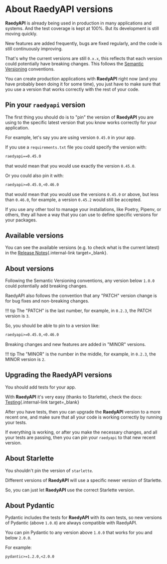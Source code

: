 # About RaedyAPI versions

**RaedyAPI** is already being used in production in many applications and systems. And the test coverage is kept at 100%. But its development is still moving quickly.

New features are added frequently, bugs are fixed regularly, and the code is still continuously improving.

That's why the current versions are still `0.x.x`, this reflects that each version could potentially have breaking changes. This follows the <a href="https://semver.org/" class="external-link" target="_blank">Semantic Versioning</a> conventions.

You can create production applications with **RaedyAPI** right now (and you have probably been doing it for some time), you just have to make sure that you use a version that works correctly with the rest of your code.

## Pin your `raedyapi` version

The first thing you should do is to "pin" the version of **RaedyAPI** you are using to the specific latest version that you know works correctly for your application.

For example, let's say you are using version `0.45.0` in your app.

If you use a `requirements.txt` file you could specify the version with:

```txt
raedyapi==0.45.0
```

that would mean that you would use exactly the version `0.45.0`.

Or you could also pin it with:

```txt
raedyapi>=0.45.0,<0.46.0
```

that would mean that you would use the versions `0.45.0` or above, but less than `0.46.0`, for example, a version `0.45.2` would still be accepted.

If you use any other tool to manage your installations, like Poetry, Pipenv, or others, they all have a way that you can use to define specific versions for your packages.

## Available versions

You can see the available versions (e.g. to check what is the current latest) in the [Release Notes](../release-notes.md){.internal-link target=\_blank}.

## About versions

Following the Semantic Versioning conventions, any version below `1.0.0` could potentially add breaking changes.

RaedyAPI also follows the convention that any "PATCH" version change is for bug fixes and non-breaking changes.

!!! tip
The "PATCH" is the last number, for example, in `0.2.3`, the PATCH version is `3`.

So, you should be able to pin to a version like:

```txt
raedyapi>=0.45.0,<0.46.0
```

Breaking changes and new features are added in "MINOR" versions.

!!! tip
The "MINOR" is the number in the middle, for example, in `0.2.3`, the MINOR version is `2`.

## Upgrading the RaedyAPI versions

You should add tests for your app.

With **RaedyAPI** it's very easy (thanks to Starlette), check the docs: [Testing](../tutorial/testing.md){.internal-link target=\_blank}

After you have tests, then you can upgrade the **RaedyAPI** version to a more recent one, and make sure that all your code is working correctly by running your tests.

If everything is working, or after you make the necessary changes, and all your tests are passing, then you can pin your `raedyapi` to that new recent version.

## About Starlette

You shouldn't pin the version of `starlette`.

Different versions of **RaedyAPI** will use a specific newer version of Starlette.

So, you can just let **RaedyAPI** use the correct Starlette version.

## About Pydantic

Pydantic includes the tests for **RaedyAPI** with its own tests, so new versions of Pydantic (above `1.0.0`) are always compatible with RaedyAPI.

You can pin Pydantic to any version above `1.0.0` that works for you and below `2.0.0`.

For example:

```txt
pydantic>=1.2.0,<2.0.0
```
